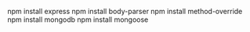 npm install express
npm install body-parser 
npm install method-override
npm install mongodb
npm install mongoose
